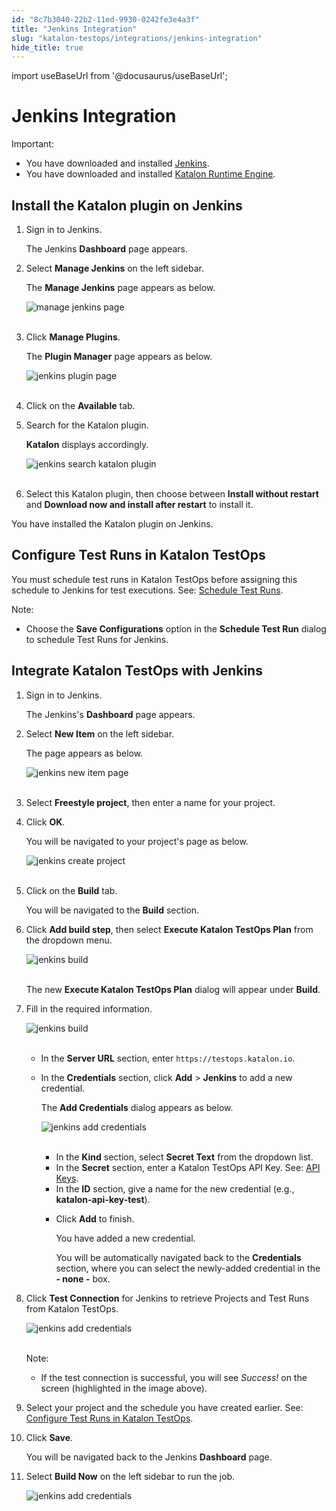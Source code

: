```yaml
---
id: "8c7b3040-22b2-11ed-9930-0242fe3e4a3f"
title: "Jenkins Integration"
slug: "katalon-testops/integrations/jenkins-integration"
hide_title: true
---
```

import useBaseUrl from '@docusaurus/useBaseUrl';


# <a id="id" class="anchor_top_offset"/><a id="ariaid-title1" class="anchor_top_offset"/>Jenkins Integration

<div xmlns="http://www.w3.org/1999/xhtml" className="note important note_important"><span className="note__title">Important:</span> 
  <ul className="ul"><li className="li">You have downloaded and installed <a className="xref j-external-link" href="https://jenkins.io/download/" target="_blank">Jenkins</a>.</li><li className="li">You have downloaded and installed <a className="xref" href="/docs/katalon-runtime-engine/install-runtime-engine">Katalon Runtime Engine</a>.</li></ul>
</div>
    

## <a id="id_1" class="anchor_top_offset"/>Install the Katalon plugin on Jenkins

    
      
<ol xmlns="http://www.w3.org/1999/xhtml" className="ol">   <li className="li">     <p className="p">Sign in to Jenkins.</p>     <p className="p">The Jenkins <strong className="ph b">Dashboard</strong> page appears.</p>   </li>   <li className="li">     <p className="p">Select <strong className="ph b">Manage Jenkins</strong> on the left sidebar.</p>     <p className="p">The <strong className="ph b">Manage Jenkins</strong> page appears as below.</p>     <p className="p">       <img className="image" src={useBaseUrl("https://github.com/katalon-studio/docs-images/raw/master/katalon-analytics/docs/testops-revamp-oct-jenkins-integration/jk-manage-jenkins.png")} alt="manage jenkins page" /><br /><br />     </p>   </li>   <li className="li">     <p className="p">Click <strong className="ph b">Manage Plugins</strong>.</p>     <p className="p">The <strong className="ph b">Plugin Manager</strong> page appears as below.</p>     <p className="p">       <img className="image" src={useBaseUrl("https://github.com/katalon-studio/docs-images/raw/master/katalon-analytics/docs/testops-revamp-oct-jenkins-integration/jk-manage-jenkins-available.png")} alt="jenkins plugin page" /><br /><br />     </p>   </li>   <li className="li">     <p className="p">Click on the <strong className="ph b">Available</strong> tab.</p>   </li>   <li className="li">     <p className="p">Search for the Katalon plugin.</p>     <p className="p">       <strong className="ph b">Katalon</strong> displays accordingly.</p>     <p className="p">       <img className="image" src={useBaseUrl("https://github.com/katalon-studio/docs-images/raw/master/katalon-analytics/docs/testops-revamp-oct-jenkins-integration/K.S.E-8.2.5%20-%20manage-jenkins-search-testops-plugin.png")} alt="jenkins search katalon plugin" /><br /><br />     </p>   </li>   <li className="li">     <p className="p">Select this Katalon plugin, then choose between <strong className="ph b">Install         without restart</strong> and <strong className="ph b">Download now and install after         restart</strong> to install it.</p>   </li> </ol> 
      
<p xmlns="http://www.w3.org/1999/xhtml" className="p">You have installed the Katalon plugin on Jenkins.</p> 
    
  

## <a id="id_2" class="anchor_top_offset"/>Configure Test Runs in Katalon TestOps

<p xmlns="http://www.w3.org/1999/xhtml" className="p">You must schedule test runs in Katalon TestOps before assigning this schedule to Jenkins for test executions. See: <a className="xref" href="/docs/katalon-testops/test-planning/schedules/schedule-test-runs">Schedule Test Runs</a>.</p> 
<div xmlns="http://www.w3.org/1999/xhtml" className="note note note_note"><span className="note__title">Note:</span> 
  <ul className="ul"><li className="li">
      Choose the <strong className="ph b">Save Configurations</strong> option in the <strong className="ph b">Schedule Test Run</strong> dialog to schedule Test Runs for Jenkins.
    </li></ul>
</div>

## <a id="id_3" class="anchor_top_offset"/>Integrate Katalon TestOps with Jenkins

<ol xmlns="http://www.w3.org/1999/xhtml" className="ol"><li className="li">     <p className="p">Sign in to Jenkins.</p>     <p className="p">The Jenkins's <strong className="ph b">Dashboard</strong> page appears.</p>   </li><li className="li">     <p className="p">Select <strong className="ph b">New Item</strong> on the left sidebar.</p>     <p className="p">The page appears as below.</p>     <p className="p"> <img className="image" src={useBaseUrl("https://github.com/katalon-studio/docs-images/raw/master/katalon-analytics/docs/testops-revamp-oct-jenkins-integration/jk-s1-create-free-style-project.png")} alt="jenkins new item page" /><br /><br />     </p>   </li><li className="li">     <p className="p">Select <strong className="ph b">Freestyle project</strong>, then enter a name for your project.</p>   </li><li className="li">     <p className="p">Click <strong className="ph b">OK</strong>.</p>     <p className="p">You will be navigated to your project's page as below.</p>     <p className="p"> <img className="image" src={useBaseUrl("https://github.com/katalon-studio/docs-images/raw/master/katalon-analytics/docs/testops-revamp-oct-jenkins-integration/jk-s2-create-build.png")} alt="jenkins create project" /><br /><br />     </p>   </li><li className="li">     <p className="p">Click on the <strong className="ph b">Build</strong> tab.</p>     <p className="p">You will be navigated to the <strong className="ph b">Build</strong> section.</p>   </li><li className="li">     <p className="p">Click <strong className="ph b">Add build step</strong>, then select <strong className="ph b">Execute Katalon TestOps Plan</strong> from the dropdown menu.</p>     <p className="p"> <img className="image" src={useBaseUrl("https://github.com/katalon-studio/docs-images/raw/master/katalon-analytics/docs/testops-revamp-oct-jenkins-integration/jk-build-execute-kto-plan.png")} alt="jenkins build" /><br /><br />     </p>     <p className="p">The new <strong className="ph b">Execute Katalon TestOps Plan</strong> dialog will appear under <strong className="ph b">Build</strong>.</p>   </li><li className="li">     <p className="p">Fill in the required information.</p>     <p className="p"> <img className="image" src={useBaseUrl("https://github.com/katalon-studio/docs-images/raw/master/katalon-analytics/docs/testops-revamp-oct-jenkins-integration/jenkins-credentials-highlight.png")} alt="jenkins build" /><br /><br />     </p>     <ul className="ul"><li className="li">         <p className="p">In the <strong className="ph b">Server URL</strong> section, enter <code className="ph codeph">https://testops.katalon.io</code>.</p>       </li><li className="li">         <p className="p">In the <strong className="ph b">Credentials</strong> section, click <strong className="ph b">Add</strong> &gt; <strong className="ph b">Jenkins</strong> to add a new credential.</p>         <p className="p">The <strong className="ph b">Add Credentials</strong> dialog appears as below.</p>         <p className="p"> <img className="image" src={useBaseUrl("https://github.com/katalon-studio/docs-images/raw/master/katalon-analytics/docs/jenkins-ka-integration/secret-text.png")} alt="jenkins add credentials" /><br /><br />         </p>         <ul className="ul"><li className="li">In the <strong className="ph b">Kind</strong> section, select <strong className="ph b">Secret Text</strong> from the dropdown list.</li><li className="li">In the <strong className="ph b">Secret</strong> section, enter a Katalon TestOps API Key. See: <a className="xref" href="/docs/katalon-testops/settings/katalon-api-key-in-katalon-testops">API Keys</a>.</li><li className="li">In the <strong className="ph b">ID</strong> section, give a name for the new credential (e.g., <strong className="ph b">katalon-api-key-test</strong>).</li><li className="li">             <p className="p">Click <strong className="ph b">Add</strong> to finish.</p>             <p className="p">You have added a new credential.</p>             <p className="p">You will be automatically navigated back to the <strong className="ph b">Credentials</strong> section, where you can select the newly-added credential in the <strong className="ph b">- none -</strong> box.</p>           </li></ul>       </li></ul>   </li><li className="li">     <p className="p">Click <strong className="ph b">Test Connection</strong> for Jenkins to retrieve Projects and Test Runs from Katalon TestOps.</p>     <p className="p"> <img className="image" src={useBaseUrl("https://github.com/katalon-studio/docs-images/raw/master/katalon-analytics/docs/testops-revamp-oct-jenkins-integration/jenkins-project-plans-retrieval.png")} alt="jenkins add credentials" /><br /><br />     </p>     <div className="note note note_note"><span className="note__title">Note:</span>        <ul className="ul"><li className="li">If the test connection is successful, you will see <em className="ph i">Success!</em> on the screen (highlighted in the image above).         </li></ul>     </div>   </li><li className="li">     <p className="p">Select your project and the schedule you have created earlier. See: <a className="xref" href="/docs/katalon-testops/integrations/jenkins-integration#id_2">Configure Test Runs in Katalon TestOps</a>.</p>   </li><li className="li">     <p className="p">Click <strong className="ph b">Save</strong>.</p>     <p className="p">You will be navigated back to the Jenkins <strong className="ph b">Dashboard</strong> page.</p>   </li><li className="li">     <p className="p">Select <strong className="ph b">Build Now</strong> on the left sidebar to run the job.</p>     <p className="p"> <img className="image" src={useBaseUrl("https://github.com/katalon-studio/docs-images/raw/master/katalon-analytics/docs/testops-revamp-oct-jenkins-integration/jk-build-now.png")} alt="jenkins add credentials" /><br /><br />     </p>   </li></ol> 
